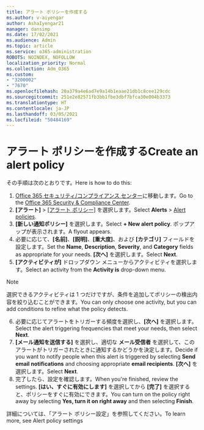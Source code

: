 ```yaml
---
title: アラート ポリシーを作成する
ms.author: v-aiyengar
author: AshaIyengar21
manager: dansimp
ms.date: 17/02/2021
ms.audience: Admin
ms.topic: article
ms.service: o365-administration
ROBOTS: NOINDEX, NOFOLLOW
localization_priority: Normal
ms.collection: Adm_O365
ms.custom:
- "3200002"
- "7670"
ms.openlocfilehash: 20a379a4e6ad7e9a14b1eaae21db1c8cee129cdc
ms.sourcegitcommit: 251e2e82571fb3bb1fbe3dbf7bfca30e004b3373
ms.translationtype: HT
ms.contentlocale: ja-JP
ms.lasthandoff: 03/05/2021
ms.locfileid: "50484169"
---
```

# <a name="create-an-alert-policy"></a><span data-ttu-id="5c61c-102">アラート ポリシーを作成する</span><span class="sxs-lookup"><span data-stu-id="5c61c-102">Create an alert policy</span></span>

<span data-ttu-id="5c61c-103">その手順は次のとおりです。</span><span class="sxs-lookup"><span data-stu-id="5c61c-103">Here is how to do this:</span></span>

1. <span data-ttu-id="5c61c-104">[Office 365 セキュリティ/コンプライアンス センター](https://go.microsoft.com/fwlink/p/?linkid=2077143)に移動します。</span><span class="sxs-lookup"><span data-stu-id="5c61c-104">Go to the [Office 365 Security & Compliance Center](https://go.microsoft.com/fwlink/p/?linkid=2077143).</span></span>
1. <span data-ttu-id="5c61c-105">**[アラート]** > [[アラート ポリシー]](https://go.microsoft.com/fwlink/?linkid=2103208) を選択します。</span><span class="sxs-lookup"><span data-stu-id="5c61c-105">Select **Alerts** > [Alert policies](https://go.microsoft.com/fwlink/?linkid=2103208).</span></span>
1. <span data-ttu-id="5c61c-106">**[新しい通知ポリシー]** を選択します。</span><span class="sxs-lookup"><span data-stu-id="5c61c-106">Select **+ New alert policy**.</span></span> <span data-ttu-id="5c61c-107">ポップアップが表示されます。</span><span class="sxs-lookup"><span data-stu-id="5c61c-107">A flyout appears.</span></span>
1. <span data-ttu-id="5c61c-108">必要に応じて、**[名前]**、**[説明]**、**[重大度]**、および **[カテゴリ]** フィールドを設定します。</span><span class="sxs-lookup"><span data-stu-id="5c61c-108">Set the **Name**, **Description**, **Severity**, and **Category** fields as appropriate for your needs.</span></span> <span data-ttu-id="5c61c-109">**[次へ]** を選択します。</span><span class="sxs-lookup"><span data-stu-id="5c61c-109">Select **Next**.</span></span>
1. <span data-ttu-id="5c61c-110">**[アクティビティが]** ドロップダウン メニューからアクティビティを選択します。</span><span class="sxs-lookup"><span data-stu-id="5c61c-110">Select an activity from the **Activity is** drop-down menu.</span></span>
> [!NOTE]
>  <span data-ttu-id="5c61c-111">選択できるアクティビティは 1 つだけですが、条件を追加してポリシーの検出内容を絞り込むことができます。</span><span class="sxs-lookup"><span data-stu-id="5c61c-111">You can only choose one activity, but you can add conditions to refine what the policy detects.</span></span>
6. <span data-ttu-id="5c61c-112">必要に応じてアラートをトリガーする頻度を選択し、**[次へ]** を選択します。</span><span class="sxs-lookup"><span data-stu-id="5c61c-112">Select the alert triggering frequencies that meet your needs, then select **Next**.</span></span>
7. <span data-ttu-id="5c61c-113">**[メール通知を送信する]** を選択し、適切な **メール受信者** を選択して、このアラートがトリガーされたときに通知するかどうかを決定します。</span><span class="sxs-lookup"><span data-stu-id="5c61c-113">Decide if you want to notify people when this alert is triggered by selecting **Send email notifications** and choosing appropriate **email recipients**.</span></span> <span data-ttu-id="5c61c-114">**[次へ]** を選択します。</span><span class="sxs-lookup"><span data-stu-id="5c61c-114">Select **Next**.</span></span>
8. <span data-ttu-id="5c61c-115">完了したら、設定を確認します。</span><span class="sxs-lookup"><span data-stu-id="5c61c-115">When you're finished, review the settings.</span></span> <span data-ttu-id="5c61c-116">**[はい、すぐに有効にします]** を選択してから **[完了]** を選択すると、ポリシーをすぐに有効にできます。</span><span class="sxs-lookup"><span data-stu-id="5c61c-116">You can turn on the policy right away by selecting **Yes, turn it on right away** and then selecting **Finish**.</span></span>

<span data-ttu-id="5c61c-117">詳細については、「アラート ポリシー設定」を参照してください。</span><span class="sxs-lookup"><span data-stu-id="5c61c-117">To learn more, see Alert policy settings</span></span>

